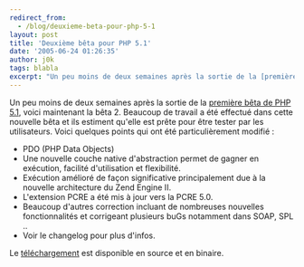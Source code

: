 ```yaml
---
redirect_from:
  - /blog/deuxieme-beta-pour-php-5-1
layout: post
title: 'Deuxième bêta pour PHP 5.1'
date: '2005-06-24 01:26:35'
author: j0k
tags: blabla
excerpt: "Un peu moins de deux semaines après la sortie de la [première bêta de PHP 5.1](http://www.j0k3r.net/news-premiere-beta-pour-php-5-1-536.html), voici maintenant la bêta 2.     \nBeaucoup de travail a été effectué dans cette nouvelle bêta et ils estiment qu'elle est prête pour être tester par les utilisateurs.   Voici quelques points qui ont été      …"
---
```


Un peu moins de deux semaines après la sortie de la [première bêta de PHP 5.1](http://www.j0k3r.net/news-premiere-beta-pour-php-5-1-536.html), voici maintenant la bêta 2.
Beaucoup de travail a été effectué dans cette nouvelle bêta et ils estiment qu'elle est prête pour être tester par les utilisateurs.   Voici quelques points qui ont été particulièrement modifié :
* PDO (PHP Data Objects)
* Une nouvelle couche native d'abstraction permet de gagner en exécution, facilité d'utilisation et flexibilité.
* Exécution amélioré de façon significative principalement due à la nouvelle architecture du Zend Engine II.
* L'extension PCRE a été mis à jour vers la PCRE 5.0.
* Beaucoup d'autres correction incluant de nombreuses nouvelles fonctionnalités et corrigeant plusieurs buGs notamment dans SOAP, SPL ..
* Voir le changelog pour plus d'infos.

Le [téléchargement](http://www.php.net/downloads.php#v5.1) est disponible en source et en binaire.
